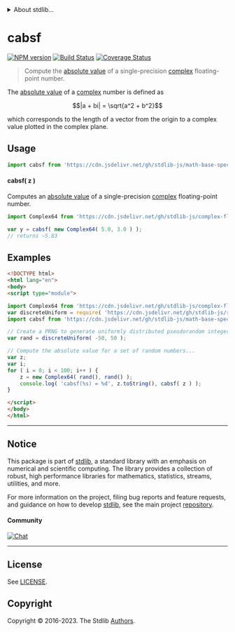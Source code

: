 <!--

@license Apache-2.0

Copyright (c) 2021 The Stdlib Authors.

Licensed under the Apache License, Version 2.0 (the "License");
you may not use this file except in compliance with the License.
You may obtain a copy of the License at

   http://www.apache.org/licenses/LICENSE-2.0

Unless required by applicable law or agreed to in writing, software
distributed under the License is distributed on an "AS IS" BASIS,
WITHOUT WARRANTIES OR CONDITIONS OF ANY KIND, either express or implied.
See the License for the specific language governing permissions and
limitations under the License.

-->


<details>
  <summary>
    About stdlib...
  </summary>
  <p>We believe in a future in which the web is a preferred environment for numerical computation. To help realize this future, we've built stdlib. stdlib is a standard library, with an emphasis on numerical and scientific computation, written in JavaScript (and C) for execution in browsers and in Node.js.</p>
  <p>The library is fully decomposable, being architected in such a way that you can swap out and mix and match APIs and functionality to cater to your exact preferences and use cases.</p>
  <p>When you use stdlib, you can be absolutely certain that you are using the most thorough, rigorous, well-written, studied, documented, tested, measured, and high-quality code out there.</p>
  <p>To join us in bringing numerical computing to the web, get started by checking us out on <a href="https://github.com/stdlib-js/stdlib">GitHub</a>, and please consider <a href="https://opencollective.com/stdlib">financially supporting stdlib</a>. We greatly appreciate your continued support!</p>
</details>

# cabsf

[![NPM version][npm-image]][npm-url] [![Build Status][test-image]][test-url] [![Coverage Status][coverage-image]][coverage-url] <!-- [![dependencies][dependencies-image]][dependencies-url] -->

> Compute the [absolute value][absolute-value] of a single-precision [complex][@stdlib/complex/float32] floating-point number.

<section class="intro">

The [absolute value][absolute-value] of a [complex][@stdlib/complex/float32] number is defined as

<!-- <equation class="equation" label="eq:absolute_value_complex" align="center" raw="|a + bi| = \sqrt{a^2 + b^2}" alt="Absolute value"> -->

```math
|a + bi| = \sqrt{a^2 + b^2}
```

<!-- <div class="equation" align="center" data-raw-text="|a + bi| = \sqrt{a^2 + b^2}" data-equation="eq:absolute_value_complex">
    <img src="https://cdn.jsdelivr.net/gh/stdlib-js/stdlib@462b40597988f604d5c05a46279cbb16105a24d3/lib/node_modules/@stdlib/math/base/special/cabsf/docs/img/equation_absolute_value_complex.svg" alt="Absolute value">
    <br>
</div> -->

<!-- </equation> -->

which corresponds to the length of a vector from the origin to a complex value plotted in the complex plane.

</section>

<!-- /.intro -->



<section class="usage">

## Usage

```javascript
import cabsf from 'https://cdn.jsdelivr.net/gh/stdlib-js/math-base-special-cabsf@v0.1.0-esm/index.mjs';
```

#### cabsf( z )

Computes an [absolute value][absolute-value] of a single-precision [complex][@stdlib/complex/float32] floating-point number.

```javascript
import Complex64 from 'https://cdn.jsdelivr.net/gh/stdlib-js/complex-float32@esm/index.mjs';

var y = cabsf( new Complex64( 5.0, 3.0 ) );
// returns ~5.83
```

</section>

<!-- /.usage -->

<section class="examples">

## Examples

<!-- eslint-disable max-len -->

<!-- eslint no-undef: "error" -->

```html
<!DOCTYPE html>
<html lang="en">
<body>
<script type="module">

import Complex64 from 'https://cdn.jsdelivr.net/gh/stdlib-js/complex-float32@esm/index.mjs';
var discreteUniform = require( 'https://cdn.jsdelivr.net/gh/stdlib-js/random-base-discrete-uniform' ).factory;
import cabsf from 'https://cdn.jsdelivr.net/gh/stdlib-js/math-base-special-cabsf@v0.1.0-esm/index.mjs';

// Create a PRNG to generate uniformly distributed pseudorandom integers:
var rand = discreteUniform( -50, 50 );

// Compute the absolute value for a set of random numbers...
var z;
var i;
for ( i = 0; i < 100; i++ ) {
    z = new Complex64( rand(), rand() );
    console.log( 'cabsf(%s) = %d', z.toString(), cabsf( z ) );
}

</script>
</body>
</html>
```

</section>

<!-- /.examples -->

<!-- C interface documentation. -->



<!-- Section for related `stdlib` packages. Do not manually edit this section, as it is automatically populated. -->

<section class="related">

</section>

<!-- /.related -->

<!-- Section for all links. Make sure to keep an empty line after the `section` element and another before the `/section` close. -->


<section class="main-repo" >

* * *

## Notice

This package is part of [stdlib][stdlib], a standard library with an emphasis on numerical and scientific computing. The library provides a collection of robust, high performance libraries for mathematics, statistics, streams, utilities, and more.

For more information on the project, filing bug reports and feature requests, and guidance on how to develop [stdlib][stdlib], see the main project [repository][stdlib].

#### Community

[![Chat][chat-image]][chat-url]

---

## License

See [LICENSE][stdlib-license].


## Copyright

Copyright &copy; 2016-2023. The Stdlib [Authors][stdlib-authors].

</section>

<!-- /.stdlib -->

<!-- Section for all links. Make sure to keep an empty line after the `section` element and another before the `/section` close. -->

<section class="links">

[npm-image]: http://img.shields.io/npm/v/@stdlib/math-base-special-cabsf.svg
[npm-url]: https://npmjs.org/package/@stdlib/math-base-special-cabsf

[test-image]: https://github.com/stdlib-js/math-base-special-cabsf/actions/workflows/test.yml/badge.svg?branch=v0.1.0
[test-url]: https://github.com/stdlib-js/math-base-special-cabsf/actions/workflows/test.yml?query=branch:v0.1.0

[coverage-image]: https://img.shields.io/codecov/c/github/stdlib-js/math-base-special-cabsf/main.svg
[coverage-url]: https://codecov.io/github/stdlib-js/math-base-special-cabsf?branch=main

<!--

[dependencies-image]: https://img.shields.io/david/stdlib-js/math-base-special-cabsf.svg
[dependencies-url]: https://david-dm.org/stdlib-js/math-base-special-cabsf/main

-->

[chat-image]: https://img.shields.io/gitter/room/stdlib-js/stdlib.svg
[chat-url]: https://app.gitter.im/#/room/#stdlib-js_stdlib:gitter.im

[stdlib]: https://github.com/stdlib-js/stdlib

[stdlib-authors]: https://github.com/stdlib-js/stdlib/graphs/contributors

[umd]: https://github.com/umdjs/umd
[es-module]: https://developer.mozilla.org/en-US/docs/Web/JavaScript/Guide/Modules

[deno-url]: https://github.com/stdlib-js/math-base-special-cabsf/tree/deno
[umd-url]: https://github.com/stdlib-js/math-base-special-cabsf/tree/umd
[esm-url]: https://github.com/stdlib-js/math-base-special-cabsf/tree/esm
[branches-url]: https://github.com/stdlib-js/math-base-special-cabsf/blob/main/branches.md

[stdlib-license]: https://raw.githubusercontent.com/stdlib-js/math-base-special-cabsf/main/LICENSE

[absolute-value]: https://en.wikipedia.org/wiki/Absolute_value

[@stdlib/complex/float32]: https://github.com/stdlib-js/complex-float32/tree/esm

</section>

<!-- /.links -->
